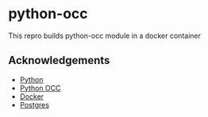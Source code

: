# python-occ

This repro builds python-occ module in a docker container

## Acknowledgements
* [Python](https://www.python.org/)
* [Python OCC](https://github.com/tpaviot/pythonocc-core)
* [Docker](https://www.docker.com)
* [Postgres](https://www.postgresql.org/)